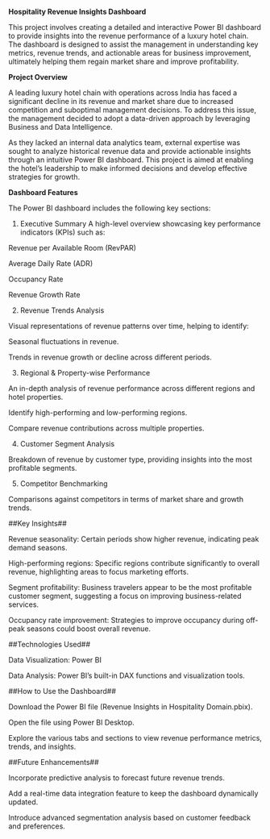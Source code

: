 **Hospitality Revenue Insights Dashboard**

This project involves creating a detailed and interactive Power BI dashboard to provide insights into the revenue performance of a luxury hotel chain. The dashboard is designed to assist the management in understanding key metrics, revenue trends, and actionable areas for business improvement, ultimately helping them regain market share and improve profitability.

**Project Overview**

A leading luxury hotel chain with operations across India has faced a significant decline in its revenue and market share due to increased competition and suboptimal management decisions. To address this issue, the management decided to adopt a data-driven approach by leveraging Business and Data Intelligence.

As they lacked an internal data analytics team, external expertise was sought to analyze historical revenue data and provide actionable insights through an intuitive Power BI dashboard. This project is aimed at enabling the hotel’s leadership to make informed decisions and develop effective strategies for growth.

**Dashboard Features**

The Power BI dashboard includes the following key sections:

1. Executive Summary
A high-level overview showcasing key performance indicators (KPIs) such as:

 Revenue per Available Room (RevPAR)

 Average Daily Rate (ADR)

 Occupancy Rate

Revenue Growth Rate

2. Revenue Trends Analysis

 Visual representations of revenue patterns over time, helping to identify:

 Seasonal fluctuations in revenue.

 Trends in revenue growth or decline across different periods.

3. Regional & Property-wise Performance

An in-depth analysis of revenue performance across different regions and hotel properties.

Identify high-performing and low-performing regions.

Compare revenue contributions across multiple properties.

4. Customer Segment Analysis

Breakdown of revenue by customer type, providing insights into the most profitable segments.

5. Competitor Benchmarking

Comparisons against competitors in terms of market share and growth trends.

##Key Insights##

Revenue seasonality: Certain periods show higher revenue, indicating peak demand seasons.

High-performing regions: Specific regions contribute significantly to overall revenue, highlighting areas to focus marketing efforts.

Segment profitability: Business travelers appear to be the most profitable customer segment, suggesting a focus on improving business-related services.

Occupancy rate improvement: Strategies to improve occupancy during off-peak seasons could boost overall revenue.

##Technologies Used##

Data Visualization: Power BI

Data Analysis: Power BI’s built-in DAX functions and visualization tools.

##How to Use the Dashboard##

Download the Power BI file (Revenue Insights in Hospitality Domain.pbix).

Open the file using Power BI Desktop.

Explore the various tabs and sections to view revenue performance metrics, trends, and insights.

##Future Enhancements##

Incorporate predictive analysis to forecast future revenue trends.

Add a real-time data integration feature to keep the dashboard dynamically updated.

Introduce advanced segmentation analysis based on customer feedback and preferences.

